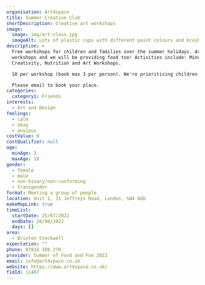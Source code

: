 ```yaml
---
organisation: Art4space
title: Summer Creative Club
shortDescription: Creative art workshops
image:
  image: img/art-class.jpg
  imageAlt: Lots of plastic cups with different paint colours and brushes
description: >
  Free workshops for children and families over the summer holidays. Art
  workshops and we will be providing food too! Activities include: Mindfulness,
  Creativity, Nutrition and Art Workshops. 

  10 per workshop (book max 3 per person). We're prioritising children who receive free school meals and/or have special education needs and disabilities.

  Please email to book your place.
categories:
  category1: Friends
interests:
  - Art and Design
feelings:
  - calm
  - okay
  - anxious
costValue: 0
costQualifier: null
age:
  minAge: 3
  maxAge: 18
gender:
  - female
  - male
  - non-binary/non-conforming
  - transgender
format: Meeting a group of people
location: Unit 1, 31 Jeffreys Road, London, SW4 6QU
makeMapLink: true
timeList:
  startDate: 25/07/2022
  endDate: 26/08/2022
  days: []
area:
  - Brixton Stockwell
expectation: ""
phone: 07816 386 270
provider: Summer of Food and Fun 2022
email: info@art4space.co.uk
website: https://www.art4space.co.uk/
fidId: 11407
---
```

